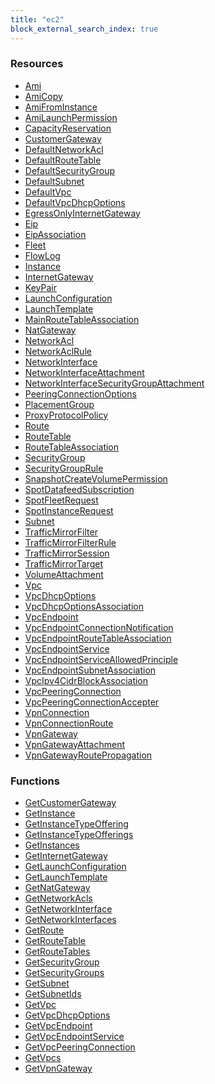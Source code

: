 ```yaml
---
title: "ec2"
block_external_search_index: true
---
```


<!-- WARNING: this file was generated by Pulumi Docs Generator. -->
<!-- Do not edit by hand unless you're certain you know what you are doing! -->

<style>
  table td p { margin-top: 0; margin-bottom: 0; }
</style>

<h3>Resources</h3>
<ul class="api">
    <li><a href="ami"><span class="symbol resource"></span>Ami</a></li>
    <li><a href="amicopy"><span class="symbol resource"></span>AmiCopy</a></li>
    <li><a href="amifrominstance"><span class="symbol resource"></span>AmiFromInstance</a></li>
    <li><a href="amilaunchpermission"><span class="symbol resource"></span>AmiLaunchPermission</a></li>
    <li><a href="capacityreservation"><span class="symbol resource"></span>CapacityReservation</a></li>
    <li><a href="customergateway"><span class="symbol resource"></span>CustomerGateway</a></li>
    <li><a href="defaultnetworkacl"><span class="symbol resource"></span>DefaultNetworkAcl</a></li>
    <li><a href="defaultroutetable"><span class="symbol resource"></span>DefaultRouteTable</a></li>
    <li><a href="defaultsecuritygroup"><span class="symbol resource"></span>DefaultSecurityGroup</a></li>
    <li><a href="defaultsubnet"><span class="symbol resource"></span>DefaultSubnet</a></li>
    <li><a href="defaultvpc"><span class="symbol resource"></span>DefaultVpc</a></li>
    <li><a href="defaultvpcdhcpoptions"><span class="symbol resource"></span>DefaultVpcDhcpOptions</a></li>
    <li><a href="egressonlyinternetgateway"><span class="symbol resource"></span>EgressOnlyInternetGateway</a></li>
    <li><a href="eip"><span class="symbol resource"></span>Eip</a></li>
    <li><a href="eipassociation"><span class="symbol resource"></span>EipAssociation</a></li>
    <li><a href="fleet"><span class="symbol resource"></span>Fleet</a></li>
    <li><a href="flowlog"><span class="symbol resource"></span>FlowLog</a></li>
    <li><a href="instance"><span class="symbol resource"></span>Instance</a></li>
    <li><a href="internetgateway"><span class="symbol resource"></span>InternetGateway</a></li>
    <li><a href="keypair"><span class="symbol resource"></span>KeyPair</a></li>
    <li><a href="launchconfiguration"><span class="symbol resource"></span>LaunchConfiguration</a></li>
    <li><a href="launchtemplate"><span class="symbol resource"></span>LaunchTemplate</a></li>
    <li><a href="mainroutetableassociation"><span class="symbol resource"></span>MainRouteTableAssociation</a></li>
    <li><a href="natgateway"><span class="symbol resource"></span>NatGateway</a></li>
    <li><a href="networkacl"><span class="symbol resource"></span>NetworkAcl</a></li>
    <li><a href="networkaclrule"><span class="symbol resource"></span>NetworkAclRule</a></li>
    <li><a href="networkinterface"><span class="symbol resource"></span>NetworkInterface</a></li>
    <li><a href="networkinterfaceattachment"><span class="symbol resource"></span>NetworkInterfaceAttachment</a></li>
    <li><a href="networkinterfacesecuritygroupattachment"><span class="symbol resource"></span>NetworkInterfaceSecurityGroupAttachment</a></li>
    <li><a href="peeringconnectionoptions"><span class="symbol resource"></span>PeeringConnectionOptions</a></li>
    <li><a href="placementgroup"><span class="symbol resource"></span>PlacementGroup</a></li>
    <li><a href="proxyprotocolpolicy"><span class="symbol resource"></span>ProxyProtocolPolicy</a></li>
    <li><a href="route"><span class="symbol resource"></span>Route</a></li>
    <li><a href="routetable"><span class="symbol resource"></span>RouteTable</a></li>
    <li><a href="routetableassociation"><span class="symbol resource"></span>RouteTableAssociation</a></li>
    <li><a href="securitygroup"><span class="symbol resource"></span>SecurityGroup</a></li>
    <li><a href="securitygrouprule"><span class="symbol resource"></span>SecurityGroupRule</a></li>
    <li><a href="snapshotcreatevolumepermission"><span class="symbol resource"></span>SnapshotCreateVolumePermission</a></li>
    <li><a href="spotdatafeedsubscription"><span class="symbol resource"></span>SpotDatafeedSubscription</a></li>
    <li><a href="spotfleetrequest"><span class="symbol resource"></span>SpotFleetRequest</a></li>
    <li><a href="spotinstancerequest"><span class="symbol resource"></span>SpotInstanceRequest</a></li>
    <li><a href="subnet"><span class="symbol resource"></span>Subnet</a></li>
    <li><a href="trafficmirrorfilter"><span class="symbol resource"></span>TrafficMirrorFilter</a></li>
    <li><a href="trafficmirrorfilterrule"><span class="symbol resource"></span>TrafficMirrorFilterRule</a></li>
    <li><a href="trafficmirrorsession"><span class="symbol resource"></span>TrafficMirrorSession</a></li>
    <li><a href="trafficmirrortarget"><span class="symbol resource"></span>TrafficMirrorTarget</a></li>
    <li><a href="volumeattachment"><span class="symbol resource"></span>VolumeAttachment</a></li>
    <li><a href="vpc"><span class="symbol resource"></span>Vpc</a></li>
    <li><a href="vpcdhcpoptions"><span class="symbol resource"></span>VpcDhcpOptions</a></li>
    <li><a href="vpcdhcpoptionsassociation"><span class="symbol resource"></span>VpcDhcpOptionsAssociation</a></li>
    <li><a href="vpcendpoint"><span class="symbol resource"></span>VpcEndpoint</a></li>
    <li><a href="vpcendpointconnectionnotification"><span class="symbol resource"></span>VpcEndpointConnectionNotification</a></li>
    <li><a href="vpcendpointroutetableassociation"><span class="symbol resource"></span>VpcEndpointRouteTableAssociation</a></li>
    <li><a href="vpcendpointservice"><span class="symbol resource"></span>VpcEndpointService</a></li>
    <li><a href="vpcendpointserviceallowedprinciple"><span class="symbol resource"></span>VpcEndpointServiceAllowedPrinciple</a></li>
    <li><a href="vpcendpointsubnetassociation"><span class="symbol resource"></span>VpcEndpointSubnetAssociation</a></li>
    <li><a href="vpcipv4cidrblockassociation"><span class="symbol resource"></span>VpcIpv4CidrBlockAssociation</a></li>
    <li><a href="vpcpeeringconnection"><span class="symbol resource"></span>VpcPeeringConnection</a></li>
    <li><a href="vpcpeeringconnectionaccepter"><span class="symbol resource"></span>VpcPeeringConnectionAccepter</a></li>
    <li><a href="vpnconnection"><span class="symbol resource"></span>VpnConnection</a></li>
    <li><a href="vpnconnectionroute"><span class="symbol resource"></span>VpnConnectionRoute</a></li>
    <li><a href="vpngateway"><span class="symbol resource"></span>VpnGateway</a></li>
    <li><a href="vpngatewayattachment"><span class="symbol resource"></span>VpnGatewayAttachment</a></li>
    <li><a href="vpngatewayroutepropagation"><span class="symbol resource"></span>VpnGatewayRoutePropagation</a></li>
</ul>

<h3>Functions</h3>
<ul class="api">
    <li><a href="getcustomergateway"><span class="symbol datasource"></span>GetCustomerGateway</a></li>
    <li><a href="getinstance"><span class="symbol datasource"></span>GetInstance</a></li>
    <li><a href="getinstancetypeoffering"><span class="symbol datasource"></span>GetInstanceTypeOffering</a></li>
    <li><a href="getinstancetypeofferings"><span class="symbol datasource"></span>GetInstanceTypeOfferings</a></li>
    <li><a href="getinstances"><span class="symbol datasource"></span>GetInstances</a></li>
    <li><a href="getinternetgateway"><span class="symbol datasource"></span>GetInternetGateway</a></li>
    <li><a href="getlaunchconfiguration"><span class="symbol datasource"></span>GetLaunchConfiguration</a></li>
    <li><a href="getlaunchtemplate"><span class="symbol datasource"></span>GetLaunchTemplate</a></li>
    <li><a href="getnatgateway"><span class="symbol datasource"></span>GetNatGateway</a></li>
    <li><a href="getnetworkacls"><span class="symbol datasource"></span>GetNetworkAcls</a></li>
    <li><a href="getnetworkinterface"><span class="symbol datasource"></span>GetNetworkInterface</a></li>
    <li><a href="getnetworkinterfaces"><span class="symbol datasource"></span>GetNetworkInterfaces</a></li>
    <li><a href="getroute"><span class="symbol datasource"></span>GetRoute</a></li>
    <li><a href="getroutetable"><span class="symbol datasource"></span>GetRouteTable</a></li>
    <li><a href="getroutetables"><span class="symbol datasource"></span>GetRouteTables</a></li>
    <li><a href="getsecuritygroup"><span class="symbol datasource"></span>GetSecurityGroup</a></li>
    <li><a href="getsecuritygroups"><span class="symbol datasource"></span>GetSecurityGroups</a></li>
    <li><a href="getsubnet"><span class="symbol datasource"></span>GetSubnet</a></li>
    <li><a href="getsubnetids"><span class="symbol datasource"></span>GetSubnetIds</a></li>
    <li><a href="getvpc"><span class="symbol datasource"></span>GetVpc</a></li>
    <li><a href="getvpcdhcpoptions"><span class="symbol datasource"></span>GetVpcDhcpOptions</a></li>
    <li><a href="getvpcendpoint"><span class="symbol datasource"></span>GetVpcEndpoint</a></li>
    <li><a href="getvpcendpointservice"><span class="symbol datasource"></span>GetVpcEndpointService</a></li>
    <li><a href="getvpcpeeringconnection"><span class="symbol datasource"></span>GetVpcPeeringConnection</a></li>
    <li><a href="getvpcs"><span class="symbol datasource"></span>GetVpcs</a></li>
    <li><a href="getvpngateway"><span class="symbol datasource"></span>GetVpnGateway</a></li>
</ul>

